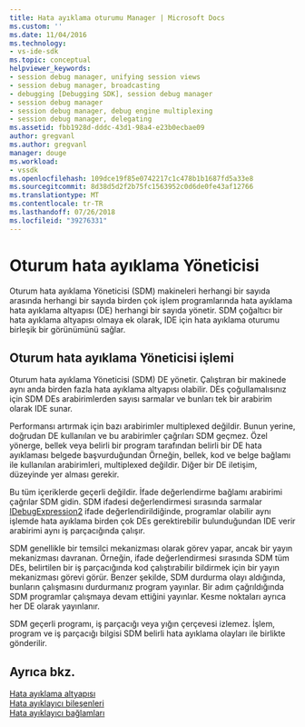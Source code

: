 ```yaml
---
title: Hata ayıklama oturumu Manager | Microsoft Docs
ms.custom: ''
ms.date: 11/04/2016
ms.technology:
- vs-ide-sdk
ms.topic: conceptual
helpviewer_keywords:
- session debug manager, unifying session views
- session debug manager, broadcasting
- debugging [Debugging SDK], session debug manager
- session debug manager
- session debug manager, debug engine multiplexing
- session debug manager, delegating
ms.assetid: fbb1928d-dddc-43d1-98a4-e23b0ecbae09
author: gregvanl
ms.author: gregvanl
manager: douge
ms.workload:
- vssdk
ms.openlocfilehash: 109dce19f85e0742217c1c478b1b1687fd5a33e8
ms.sourcegitcommit: 8d38d5d2f2b75fc1563952c0d6de0fe43af12766
ms.translationtype: MT
ms.contentlocale: tr-TR
ms.lasthandoff: 07/26/2018
ms.locfileid: "39276331"
---
```

# <a name="session-debug-manager"></a>Oturum hata ayıklama Yöneticisi
Oturum hata ayıklama Yöneticisi (SDM) makineleri herhangi bir sayıda arasında herhangi bir sayıda birden çok işlem programlarında hata ayıklama hata ayıklama altyapısı (DE) herhangi bir sayıda yönetir. SDM çoğaltıcı bir hata ayıklama altyapısı olmaya ek olarak, IDE için hata ayıklama oturumu birleşik bir görünümünü sağlar.  
  
## <a name="session-debug-manager-operation"></a>Oturum hata ayıklama Yöneticisi işlemi  
 Oturum hata ayıklama Yöneticisi (SDM) DE yönetir. Çalıştıran bir makinede aynı anda birden fazla hata ayıklama altyapısı olabilir. DEs çoğullamalısınız için SDM DEs arabirimlerden sayısı sarmalar ve bunları tek bir arabirim olarak IDE sunar.  
  
 Performansı artırmak için bazı arabirimler multiplexed değildir. Bunun yerine, doğrudan DE kullanılan ve bu arabirimler çağrıları SDM geçmez. Özel yönerge, bellek veya belirli bir program tarafından belirli bir DE hata ayıklaması belgede başvurduğundan Örneğin, bellek, kod ve belge bağlamı ile kullanılan arabirimleri, multiplexed değildir. Diğer bir DE iletişim, düzeyinde yer alması gerekir.  
  
 Bu tüm içeriklerde geçerli değildir. İfade değerlendirme bağlamı arabirimi çağrılar SDM gidin. SDM ifadesi değerlendirmesi sırasında sarmalar [IDebugExpression2](../../extensibility/debugger/reference/idebugexpression2.md) ifade değerlendirildiğinde, programlar olabilir aynı işlemde hata ayıklama birden çok DEs gerektirebilir bulunduğundan IDE verir arabirimi aynı iş parçacığında çalışır.  
  
 SDM genellikle bir temsilci mekanizması olarak görev yapar, ancak bir yayın mekanizması davranan. Örneğin, ifade değerlendirmesi sırasında SDM tüm DEs, belirtilen bir iş parçacığında kod çalıştırabilir bildirmek için bir yayın mekanizması görevi görür. Benzer şekilde, SDM durdurma olayı aldığında, bunların çalışmasını durdurmanız program yayınlar. Bir adım çağrıldığında SDM programlar çalışmaya devam ettiğini yayınlar. Kesme noktaları ayrıca her DE olarak yayınlanır.  
  
 SDM geçerli programı, iş parçacığı veya yığın çerçevesi izlemez. İşlem, program ve iş parçacığı bilgisi SDM belirli hata ayıklama olayları ile birlikte gönderilir.  
  
## <a name="see-also"></a>Ayrıca bkz.  
 [Hata ayıklama altyapısı](../../extensibility/debugger/debug-engine.md)   
 [Hata ayıklayıcı bileşenleri](../../extensibility/debugger/debugger-components.md)   
 [Hata ayıklayıcı bağlamları](../../extensibility/debugger/debugger-contexts.md)